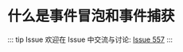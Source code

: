 # 什么是事件冒泡和事件捕获



::: tip Issue 
 欢迎在 Issue 中交流与讨论: [Issue 557](https://github.com/shfshanyue/Daily-Question/issues/557) 
:::



